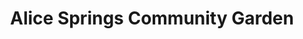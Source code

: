 ---
layout: project
title: Alice Springs Community Garden
name_for_thumbnail: ASCG
client: ASCG
thumbnail_image: /uploads/site-image-alice-springs-community-garden.jpg
header_image: /uploads/site-image-alice-springs-community-garden.jpg
platforms: [NationBuilder, Aware v2]
year: 2017
roles: Frontend & backend development
web:
  domain_pretty: www.alicecommunitygarden.org.au
  launch_url: https://www.alicecommunitygarden.org.au/
  images:
    - /uploads/site-web-alice-springs-community-garden.png
type: Campaign Website
category: Coded for Code Nation
tags: [Campaign Platform, Theme Dark]
type_slug: project
order: 12
---